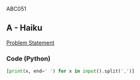 ABC051

## A - Haiku   
[Problem Statement](https://atcoder.jp/contests/abc051/tasks/abc051_a)

### Code (Python)
```python
[print(x, end=' ') for x in input().split(',')]
```